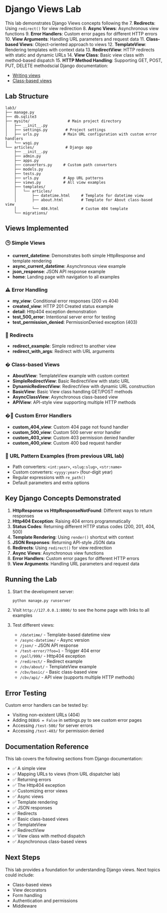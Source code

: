 # Django Views Lab

This lab demonstrates Django Views concepts following the 7. **Redirects**: Using `redirect()` for view redirection
8. **Async Views**: Asynchronous view functions
9. **Error Handlers**: Custom error pages for different HTTP errors
10. **View Arguments**: Handling URL parameters and request data
11. **Class-based Views**: Object-oriented approach to views
12. **TemplateView**: Rendering templates with context data
13. **RedirectView**: HTTP redirects with static and dynamic URLs
14. **View Class**: Basic view class with method-based dispatch
15. **HTTP Method Handling**: Supporting GET, POST, PUT, DELETE methodscial Django documentation:
- [Writing views](https://docs.djangoproject.com/en/5.2/topics/http/views/)
- [Class-based views](https://docs.djangoproject.com/en/5.2/topics/class-based-views/)

## Lab Structure

```
lab3/
├── manage.py
├── db.sqlite3
├── mysite/                 # Main project directory
│   ├── __init__.py
│   ├── settings.py        # Project settings
│   ├── urls.py           # Main URL configuration with custom error handlers
│   └── wsgi.py
└── articles/              # Django app
    ├── __init__.py
    ├── admin.py
    ├── apps.py
    ├── converters.py     # Custom path converters
    ├── models.py
    ├── tests.py
    ├── urls.py           # App URL patterns
    ├── views.py          # All view examples
    ├── templates/
    │   └── articles/
    │       ├── datetime.html     # Template for datetime view
    │       ├── about.html        # Template for About class-based view
    │       └── 404.html          # Custom 404 template
    └── migrations/
```

## Views Implemented

### 🕒 Simple Views
- **current_datetime**: Demonstrates both simple HttpResponse and template rendering
- **async_current_datetime**: Asynchronous view example
- **json_response**: JSON API response example
- **home**: Landing page with navigation to all examples

### ⚠️ Error Handling
- **my_view**: Conditional error responses (200 vs 404)
- **created_view**: HTTP 201 Created status example
- **detail**: Http404 exception demonstration
- **test_500_error**: Intentional server error for testing
- **test_permission_denied**: PermissionDenied exception (403)

### 🔀 Redirects
- **redirect_example**: Simple redirect to another view
- **redirect_with_args**: Redirect with URL arguments

### �️ Class-based Views
- **AboutView**: TemplateView example with custom context
- **SimpleRedirectView**: Basic RedirectView with static URL
- **DynamicRedirectView**: RedirectView with dynamic URL construction
- **BasicView**: Basic View class handling GET/POST methods
- **AsyncClassView**: Asynchronous class-based view
- **APIView**: API-style view supporting multiple HTTP methods

### �🎨 Custom Error Handlers
- **custom_404_view**: Custom 404 page not found handler
- **custom_500_view**: Custom 500 server error handler
- **custom_403_view**: Custom 403 permission denied handler
- **custom_400_view**: Custom 400 bad request handler

### 📝 URL Pattern Examples (from previous URL lab)
- Path converters: `<int:year>`, `<slug:slug>`, `<str:name>`
- Custom converters: `<yyyy:year>` (four-digit year)
- Regular expressions with `re_path()`
- Default parameters and extra options

## Key Django Concepts Demonstrated

1. **HttpResponse vs HttpResponseNotFound**: Different ways to return responses
2. **Http404 Exception**: Raising 404 errors programmatically  
3. **Status Codes**: Returning different HTTP status codes (200, 201, 404, 500)
4. **Template Rendering**: Using `render()` shortcut with context
5. **JSON Responses**: Returning API-style JSON data
6. **Redirects**: Using `redirect()` for view redirection
7. **Async Views**: Asynchronous view functions
8. **Error Handlers**: Custom error pages for different HTTP errors
9. **View Arguments**: Handling URL parameters and request data

## Running the Lab

1. Start the development server:
   ```bash
   python manage.py runserver
   ```

2. Visit `http://127.0.0.1:8000/` to see the home page with links to all examples

3. Test different views:
   - `/datetime/` - Template-based datetime view
   - `/async-datetime/` - Async version
   - `/json/` - JSON API response
   - `/test-error/?foo=1` - Trigger 404 error
   - `/poll/999/` - Http404 exception
   - `/redirect/` - Redirect example
   - `/cbv/about/` - TemplateView example
   - `/cbv/basic/` - Basic class-based view
   - `/cbv/api/` - API view (supports multiple HTTP methods)

## Error Testing

Custom error handlers can be tested by:
- Visiting non-existent URLs (404)
- Adding `DEBUG = False` in settings.py to see custom error pages
- Accessing `/test-500/` for server errors
- Accessing `/test-403/` for permission denied

## Documentation Reference

This lab covers the following sections from Django documentation:
- ✅ A simple view
- ✅ Mapping URLs to views (from URL dispatcher lab)
- ✅ Returning errors
- ✅ The Http404 exception  
- ✅ Customizing error views
- ✅ Async views
- ✅ Template rendering
- ✅ JSON responses
- ✅ Redirects
- ✅ Basic class-based views
- ✅ TemplateView
- ✅ RedirectView  
- ✅ View class with method dispatch
- ✅ Asynchronous class-based views

## Next Steps

This lab provides a foundation for understanding Django views. Next topics could include:
- Class-based views
- View decorators
- Form handling
- Authentication and permissions
- Middleware
